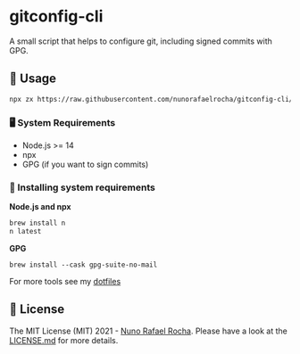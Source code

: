 # gitconfig-cli

A small script that helps to configure git, including signed commits with GPG.

## 🚀 Usage

```sh
npx zx https://raw.githubusercontent.com/nunorafaelrocha/gitconfig-cli/main/index.mjs
```

### 🖥 System Requirements

- Node.js >= 14
- npx
- GPG (if you want to sign commits)

### 💾 Installing system requirements

**Node.js and npx**

```sh
brew install n
n latest
```

**GPG** 

```
brew install --cask gpg-suite-no-mail
```

For more tools see my [dotfiles](https://github.com/nunorafaelrocha/dotfiles)

## 👮 License

The MIT License (MIT) 2021 - [Nuno Rafael Rocha](https://nunorafaelrocha.com). Please have a look at the [LICENSE.md](https://github.com/nunorafaelrocha/gitconfig-cli/blob/main/LICENSE.md) for more details.
